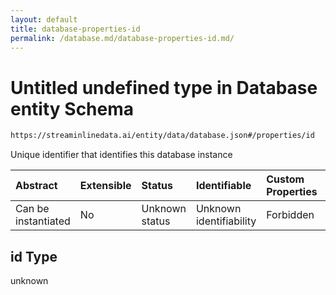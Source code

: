 ```yaml
---
layout: default
title: database-properties-id
permalink: /database.md/database-properties-id.md/
---
```

# Untitled undefined type in Database entity Schema

```txt
https://streaminlinedata.ai/entity/data/database.json#/properties/id
```

Unique identifier that identifies this database instance

| Abstract            | Extensible | Status         | Identifiable            | Custom Properties | Additional Properties | Access Restrictions | Defined In                                                         |
| :------------------ | :--------- | :------------- | :---------------------- | :---------------- | :-------------------- | :------------------ | :----------------------------------------------------------------- |
| Can be instantiated | No         | Unknown status | Unknown identifiability | Forbidden         | Allowed               | none                | [database.json*](database.md "open original schema") |

## id Type

unknown
